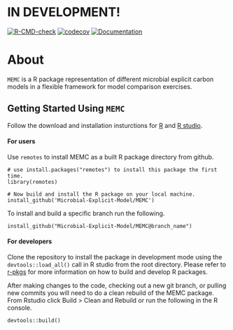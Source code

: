 # IN DEVELOPMENT!

[![R-CMD-check](https://github.com/Microbial-Explicit-Model/MEMC/actions/workflows/test_rcmd.yml/badge.svg)](https://github.com/Microbial-Explicit-Model/MEMC/actions/workflows/test_rcmd.yml)
[![codecov](https://codecov.io/gh/kdorheim/MEMC/branch/main/graph/badge.svg?token=ia2NHHtpJs)](https://codecov.io/gh/kdorheim/MEMC)
[![Documentation](https://github.com/Microbial-Explicit-Model/MEMC/actions/workflows/pkgdown.yaml/badge.svg)](https://github.com/Microbial-Explicit-Model/MEMC/actions/workflows/pkgdown.yaml)


# About

`MEMC` is a R package representation of different microbial explicit carbon models in a flexible framework for model comparison exercises. 


## Getting Started Using `MEMC`

Follow the download and installation insturctions for [R](https://cloud.r-project.org/) and [R studio](https://www.rstudio.com/products/rstudio/download/). 


#### For users

Use `remotes` to install MEMC as a built R package directory from github. 

```
# use install.packages("remotes") to install this package the first time.
library(remotes)

# Now build and install the R package on your local machine.
install_github('Microbial-Explicit-Model/MEMC') 
```

To install and build a specific branch run the following. 

```{r}
install_github("Microbial-Explicit-Model/MEMC@branch_name")

```


#### For developers

Clone the repository to install the package in development mode using the `devtools::load_all()` call in R studio from the root directory. Please refer to [r-pkgs](https://r-pkgs.org/) for more information on how to build and develop R packages. 


After making changes to the code, checking out a new git branch, or pulling new commits you will need to do a clean rebuild of the MEMC package. From Rstudio click Build > Clean and Rebuild or run the following in the R console. 

```{r}
devtools::build()
```







